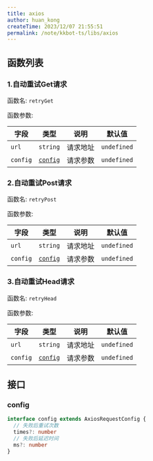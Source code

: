 ```yaml
---
title: axios
author: huan_kong
createTime: 2023/12/07 21:55:51
permalink: /note/kkbot-ts/libs/axios
---
```


## 函数列表

### 1.自动重试Get请求

函数名: `retryGet`

函数参数: 

| 字段     | 类型                | 说明     | 默认值      |
| -------- | ------------------- | -------- | ----------- |
| `url`    | `string`            | 请求地址 | `undefined` |
| `config` | [`config`](#config) | 请求参数 | `undefined` |

### 2.自动重试Post请求

函数名: `retryPost`

函数参数: 

| 字段     | 类型                | 说明     | 默认值      |
| -------- | ------------------- | -------- | ----------- |
| `url`    | `string`            | 请求地址 | `undefined` |
| `config` | [`config`](#config) | 请求参数 | `undefined` |

### 3.自动重试Head请求

函数名: `retryHead`

函数参数: 

| 字段     | 类型                | 说明     | 默认值      |
| -------- | ------------------- | -------- | ----------- |
| `url`    | `string`            | 请求地址 | `undefined` |
| `config` | [`config`](#config) | 请求参数 | `undefined` |

## 接口

### config

~~~ typescript
interface config extends AxiosRequestConfig {
  // 失败后重试次数
  times?: number
  // 失败后延迟时间
  ms?: number
}
~~~